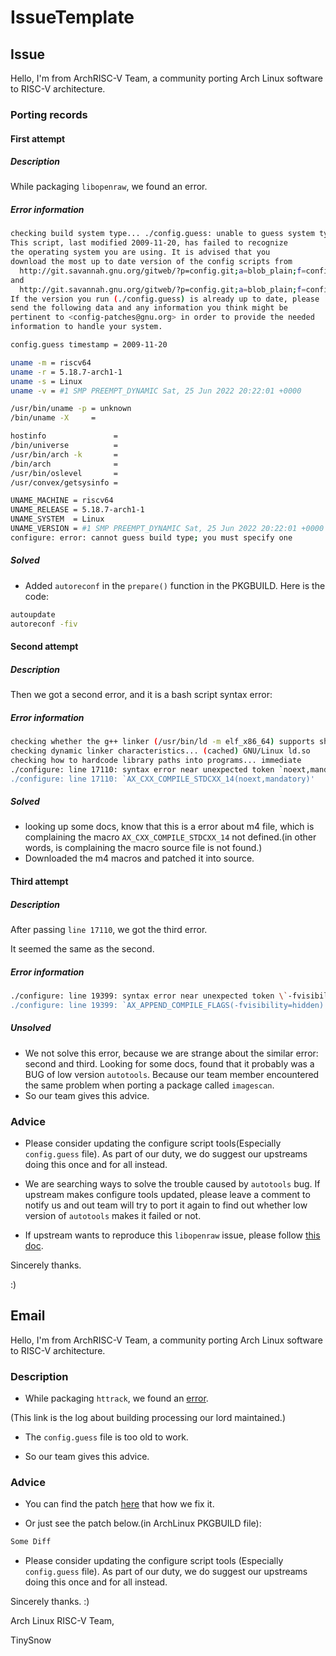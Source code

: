 # IssueTemplate

## Issue

Hello, I'm from ArchRISC-V Team, a community porting Arch Linux software to RISC-V architecture.

### Porting records

#### First attempt

##### Description

While packaging `libopenraw`, we found an error.

##### Error information

```bash
checking build system type... ./config.guess: unable to guess system type
This script, last modified 2009-11-20, has failed to recognize
the operating system you are using. It is advised that you
download the most up to date version of the config scripts from
  http://git.savannah.gnu.org/gitweb/?p=config.git;a=blob_plain;f=config.guess;hb=HEAD
and
  http://git.savannah.gnu.org/gitweb/?p=config.git;a=blob_plain;f=config.sub;hb=HEAD
If the version you run (./config.guess) is already up to date, please
send the following data and any information you think might be
pertinent to <config-patches@gnu.org> in order to provide the needed
information to handle your system.

config.guess timestamp = 2009-11-20

uname -m = riscv64
uname -r = 5.18.7-arch1-1
uname -s = Linux
uname -v = #1 SMP PREEMPT_DYNAMIC Sat, 25 Jun 2022 20:22:01 +0000

/usr/bin/uname -p = unknown
/bin/uname -X     =

hostinfo               =
/bin/universe          =
/usr/bin/arch -k       =
/bin/arch              =
/usr/bin/oslevel       =
/usr/convex/getsysinfo =

UNAME_MACHINE = riscv64
UNAME_RELEASE = 5.18.7-arch1-1
UNAME_SYSTEM  = Linux
UNAME_VERSION = #1 SMP PREEMPT_DYNAMIC Sat, 25 Jun 2022 20:22:01 +0000
configure: error: cannot guess build type; you must specify one
```

##### Solved

- Added `autoreconf` in the `prepare()` function in the PKGBUILD. Here is the code:

```bash
autoupdate
autoreconf -fiv
```

#### Second attempt

##### Description

Then we got a second error, and it is a bash script syntax error:

##### Error information

```bash
checking whether the g++ linker (/usr/bin/ld -m elf_x86_64) supports shared libraries... yes
checking dynamic linker characteristics... (cached) GNU/Linux ld.so
checking how to hardcode library paths into programs... immediate
./configure: line 17110: syntax error near unexpected token `noext,mandatory'
./configure: line 17110: `AX_CXX_COMPILE_STDCXX_14(noext,mandatory)'
```

##### Solved

- looking up some docs, know that this is a error about m4 file, which is complaining the macro `AX_CXX_COMPILE_STDCXX_14` not defined.(in other words, is complaining the macro source file is not found.)
- Downloaded the m4 macros and patched it into source.

#### Third attempt

##### Description

After passing `line 17110`, we got the third error.

It seemed the same as the second.

##### Error information

```bash
./configure: line 19399: syntax error near unexpected token \`-fvisibility=hidden'
./configure: line 19399: `AX_APPEND_COMPILE_FLAGS(-fvisibility=hidden)'
```

##### Unsolved

- We not solve this error, because we are strange about the similar error: second and third. Looking for some docs, found that it probably was a BUG of low version `autotools`. Because our team member encountered the same problem when porting a package called `imagescan`.
- So our team gives this advice.

### Advice

- Please consider updating the configure script tools(Especially `config.guess` file). As part of our duty, we do suggest our upstreams doing this once and for all instead.
- We are searching ways to solve the trouble caused by `autotools` bug. If upstream makes configure tools updated, please leave a comment to notify us and out team will try to port it again to find out whether low version of `autotools` makes it failed or not.

- If upstream wants to reproduce this `libopenraw` issue, please follow [this doc](https://github.com/felixonmars/archriscv-packages/wiki/Setup-Arch-Linux-RISC-V-Development-Environment).



Sincerely thanks.

:)



## Email


Hello, I'm from ArchRISC-V Team, a community porting Arch Linux software to RISC-V architecture. 

### Description

- While packaging `httrack`, we found an [error](https://archriscv.felixc.at/.status/log.htm?url=logs/httrack/httrack-3.49.2-4.log). 

(This link is the log about building processing our lord maintained.) 

- The `config.guess` file is too old to work. 

- So our team gives this advice. 

### Advice

- You can find the patch [here](https://github.com/felixonmars/archriscv-packages/wiki/%E6%88%91%E4%BB%AC%E7%9A%84%E5%B7%A5%E4%BD%9C%E4%B9%A0%E6%83%AF#configguess-unable-to-guess-system-type) that how we fix it. 

- Or just see the patch below.(in ArchLinux PKGBUILD file):

```diff
Some Diff
```

- Please consider updating the configure script tools (Especially `config.guess` file). As part of our duty, we do suggest our upstreams doing this once and for all instead. 

Sincerely thanks. :) 

Arch Linux RISC-V Team,

TinySnow
